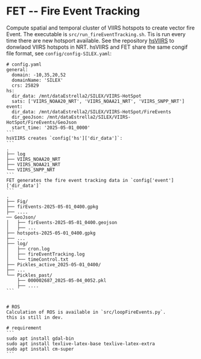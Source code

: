 # FET -- Fire Event Tracking
Compute spatial and temporal cluster of VIIRS hotspots to create vector fire Event.
The executable is `src/run_fireEventTracking.sh`.
Tis is run every time there are new hotsport available. See the repository [hsVIIRS](https://github.com/3dfirelab/hsVIIRS) to donwlaod VIIRS hotspots in NRT. 
hsVIIRS and FET share the same congif file format, see `config/config-SILEX.yaml`:
````
# config.yaml
general:
  domain: -10,35,20,52
  domainName: 'SILEX'
  crs: 25829
hs:
  dir_data: /mnt/dataEstrella2/SILEX/VIIRS-HotSpot
  sats: ['VIIRS_NOAA20_NRT', 'VIIRS_NOAA21_NRT', 'VIIRS_SNPP_NRT']
event:
  dir_data: /mnt/dataEstrella2/SILEX/VIIRS-HotSpot/FireEvents
  dir_geoJson: /mnt/dataEstrella2/SILEX/VIIRS-HotSpot/FireEvents/GeoJson
  start_time: '2025-05-01_0000'
```
hsVIIRS creates `config['hs']['dir_data']`:
```
.
├── log
├── VIIRS_NOAA20_NRT
├── VIIRS_NOAA21_NRT
└── VIIRS_SNPP_NRT
```
FET generates the fire event tracking data in `config['event']['dir_data']`
```
.
├── Fig/
├── firEvents-2025-05-01_0400.gpkg
├── .... 
── GeoJson/
│   ├── firEvents-2025-05-01_0400.geojson
│   ├── ... 
├── hotspots-2025-05-01_0400.gpkg
├── ... 
├── log/
│   ├── cron.log
│   ├── fireEventTracking.log
│   └── timeControl.txt
├── Pickles_active_2025-05-01_0400/
├── ... 
└── Pickles_past/
    ├── 000002687_2025-05-04_0052.pkl
    ├── ....
```


# ROS
Calculation of ROS is available in `src/loopFireEvents.py`.
this is still in dev.

# requirement
```
sudo apt install gdal-bin
sudo apt install texlive-latex-base texlive-latex-extra
sudo apt install cm-super
```
